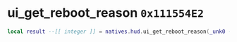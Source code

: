 # ui_get_reboot_reason `0x111554E2`

```lua
local result --[[ integer ]] = natives.hud.ui_get_reboot_reason(_unk0 --[[ integer ]])
```